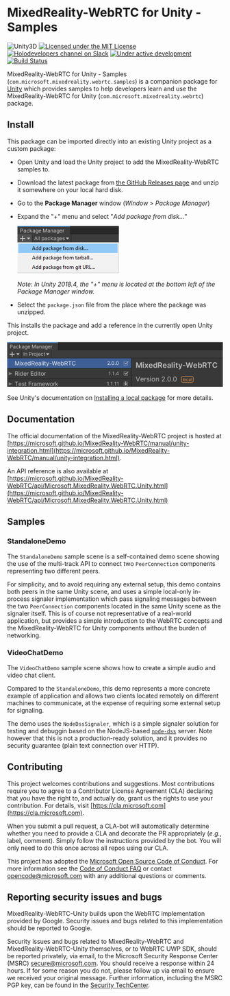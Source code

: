 # MixedReality-WebRTC for Unity - Samples

![Unity3D](https://img.shields.io/badge/Unity3D-2018.4%2B-ff4080)
[![Licensed under the MIT License](https://img.shields.io/badge/License-MIT-blue.svg)](https://github.com/microsoft/MixedReality-WebRTC-Unity/blob/master/LICENSE)
[![Holodevelopers channel on Slack](https://img.shields.io/badge/slack-@holodevelopers-%23972299.svg?logo=slack)](https://holodevelopers.slack.com/messages/CN1A7JB3R)
[![Under active development](https://img.shields.io/badge/status-active-green.svg)](https://github.com/microsoft/MixedReality-WebRTC-Unity/commits/master)
[![Build Status](https://dev.azure.com/aipmr/MixedReality-WebRTC-CI/_apis/build/status/mr-webrtc-unity-ci?branchName=master)](https://dev.azure.com/aipmr/MixedReality-WebRTC-CI/_build/latest?definitionId=TODO&branchName=master)

MixedReality-WebRTC for Unity - Samples (`com.microsoft.mixedreality.webrtc.samples`) is a companion package for [Unity](https://unity.com/) which provides samples to help developers learn and use the MixedReality-WebRTC for Unity (`com.microsoft.mixedreality.webrtc`) package.

## Install

This package can be imported directly into an existing Unity project as a custom package:

- Open Unity and load the Unity project to add the MixedReality-WebRTC samples to.

- Download the latest package from [the GitHub Releases page](https://github.com/microsoft/MixedReality-WebRTC/releases) and unzip it somewhere on your local hard disk.

- Go to the **Package Manager** window (_Window_ > _Package Manager_)

- Expand the "+" menu and select "_Add package from disk..._"

  ![Select Add package from disk...](Documentation~/install1.png)

  _Note: In Unity 2018.4, the "+" menu is located at the bottom left of the Package Manager window._

- Select the `package.json` file from the place where the package was unzipped.

This installs the package and add a reference in the currently open Unity project.

![The MixedReality-WebRTC package is added to the current project](Documentation~/install2.png)

See Unity's documentation on [Installing a local package](https://docs.unity3d.com/Manual/upm-ui-local.html) for more details.

## Documentation

The official documentation of the MixedReality-WebRTC project is hosted at [https://microsoft.github.io/MixedReality-WebRTC/manual/unity-integration.html](https://microsoft.github.io/MixedReality-WebRTC/manual/unity-integration.html).

An API reference is also available at [https://microsoft.github.io/MixedReality-WebRTC/api/Microsoft.MixedReality.WebRTC.Unity.html](https://microsoft.github.io/MixedReality-WebRTC/api/Microsoft.MixedReality.WebRTC.Unity.html)

## Samples

### StandaloneDemo

The `StandaloneDemo` sample scene is a self-contained demo scene showing the use of the multi-track API to connect two `PeerConnection` components representing two different peers.

For simplicity, and to avoid requiring any external setup, this demo contains both peers in the same Unity scene, and uses a simple local-only in-process signaler implementation which pass signaling messages between the two `PeerConnection` components located in the same Unity scene as the signaler itself. This is of course not representative of a real-world application, but provides a simple introduction to the WebRTC concepts and the MixedReality-WebRTC for Unity components without the burden of networking.

### VideoChatDemo

The `VideoChatDemo` sample scene shows how to create a simple audio and video chat client.

Compared to the `StandaloneDemo`, this demo represents a more concrete example of application and allows two clients located remotely on different machines to communicate, at the expense of requiring some external setup for signaling.

The demo uses the `NodeDssSignaler`, which is a simple signaler solution for testing and debuggin based on the NodeJS-based [`node-dss`](https://github.com/bengreenier/node-dss) server. Note however that this is not a production-ready solution, and it provides no security guarantee (plain text connection over HTTP).

## Contributing

This project welcomes contributions and suggestions.  Most contributions require you to agree to a Contributor License Agreement (CLA) declaring that you have the right to, and actually do, grant us the rights to use your contribution. For details, visit [https://cla.microsoft.com](https://cla.microsoft.com).

When you submit a pull request, a CLA-bot will automatically determine whether you need to provide a CLA and decorate the PR appropriately (_e.g._, label, comment). Simply follow the instructions provided by the bot. You will only need to do this once across all repos using our CLA.

This project has adopted the [Microsoft Open Source Code of Conduct](https://opensource.microsoft.com/codeofconduct/). For more information see the [Code of Conduct FAQ](https://opensource.microsoft.com/codeofconduct/faq/) or contact [opencode@microsoft.com](mailto:opencode@microsoft.com) with any additional questions or comments.

## Reporting security issues and bugs

MixedReality-WebRTC-Unity builds upon the WebRTC implementation provided by Google. Security issues and bugs related to this implementation should be reported to Google.

Security issues and bugs related to MixedReality-WebRTC and MixedReality-WebRTC-Unity themselves, or to WebRTC UWP SDK, should be reported privately, via email, to the Microsoft Security Response Center (MSRC) secure@microsoft.com. You should receive a response within 24 hours. If for some reason you do not, please follow up via email to ensure we received your original message. Further information, including the MSRC PGP key, can be found in the [Security TechCenter](https://technet.microsoft.com/en-us/security/ff852094.aspx).

